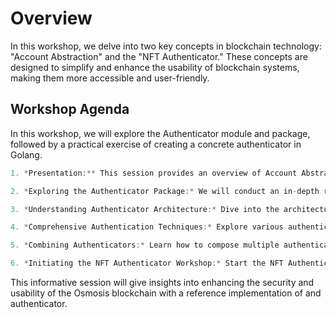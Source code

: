 # Overview

In this workshop, we delve into two key concepts in blockchain technology: "Account Abstraction" and the "NFT Authenticator." These concepts are designed to simplify and enhance the usability of blockchain systems, making them more accessible and user-friendly.

## Workshop Agenda

In this workshop, we will explore the Authenticator module and package, followed by a practical exercise of creating a concrete authenticator in Golang.

```go
1. *Presentation:** This session provides an overview of Account Abstraction and sets the stage for the workshops topics.

2. *Exploring the Authenticator Package:* We will conduct an in-depth review of the Authenticator package within the Osmosis Node codebase.

3. *Understanding Authenticator Architecture:* Dive into the architectural aspects of the authenticator module, gaining insights into its design and functionality.

4. *Comprehensive Authentication Techniques:* Explore various authentication methods, including signature-based, passkey-based, and spend limit-based authenticators.

5. *Combining Authenticators:* Learn how to compose multiple authenticators to create complex and secure authentication processes.

6. *Initiating the NFT Authenticator Workshop:* Start the NFT Authenticator workshop, applying your knowledge to a practical implementation.
```

This informative session will give insights into enhancing the security and usability of the Osmosis blockchain with a reference implementation of and authenticator.

